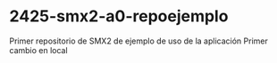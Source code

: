 # 2425-smx2-a0-repoejemplo
Primer repositorio de SMX2 de ejemplo de uso de la aplicación
Primer cambio en local